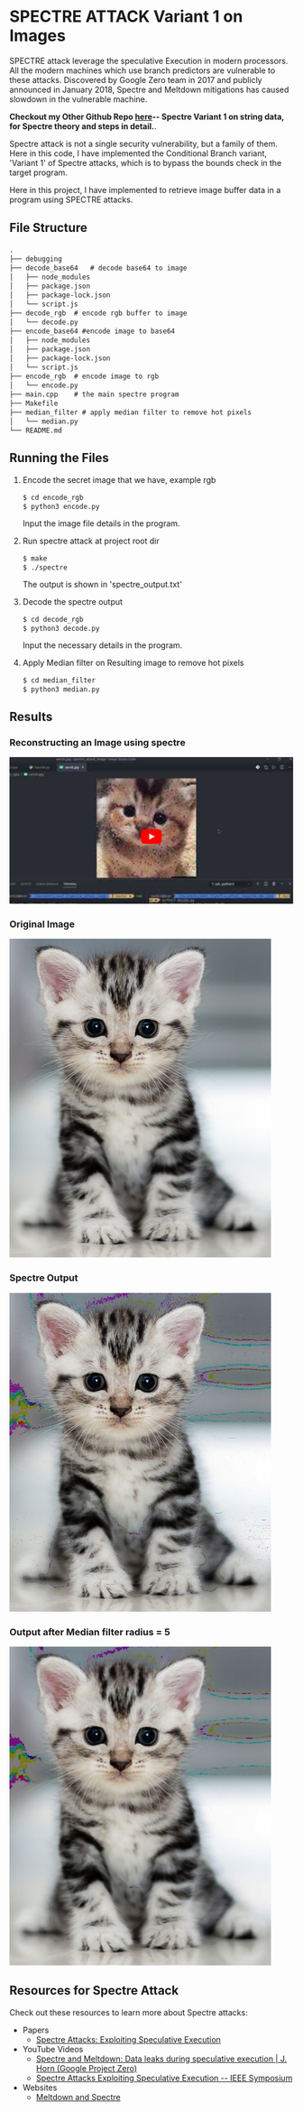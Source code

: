 # SPECTRE ATTACK Variant 1 on Images

SPECTRE attack leverage the speculative Execution in modern processors. All the modern machines which use branch predictors are vulnerable to these attacks. Discovered by Google Zero team in 2017 and publicly announced in January 2018, Spectre and Meltdown mitigations has caused slowdown in the vulnerable machine.

**Checkout my Other Github Repo [here](https://github.com/yadav-sachin/spectre-attack)-- Spectre Variant 1 on string data, for Spectre theory and steps in detail.**.

Spectre attack is not a single security vulnerability, but a family of them. Here in this code, I have implemented the Conditional Branch variant, 'Variant 1' of Spectre attacks, which is to bypass the bounds check in the target program.

Here in this project, I have implemented to retrieve image buffer data in a program using SPECTRE attacks.

## File Structure

```shell
.
├── debugging
├── decode_base64   # decode base64 to image
│   ├── node_modules
│   ├── package.json
│   ├── package-lock.json
│   └── script.js
├── decode_rgb  # encode rgb buffer to image
│   └── decode.py
├── encode_base64 #encode image to base64
│   ├── node_modules
│   ├── package.json
│   ├── package-lock.json
│   └── script.js
├── encode_rgb  # encode image to rgb
│   └── encode.py
├── main.cpp    # the main spectre program
├── Makefile    
├── median_filter # apply median filter to remove hot pixels
│   └── median.py
└── README.md
```

## Running the Files
1. Encode the secret image that we have, example rgb
   ```shell
   $ cd encode_rgb
   $ python3 encode.py
   ```
   Input the image file details in the program.

2. Run spectre attack at project root dir
   ```shell
   $ make
   $ ./spectre
   ```
   The output is shown in 'spectre_output.txt'

3. Decode the spectre output
    ```shell
    $ cd decode_rgb
    $ python3 decode.py
    ```
    Input the necessary details in the program.

4. Apply Median filter on Resulting image to remove hot pixels
   ```shell
   $ cd median_filter
   $ python3 median.py
   ```

## Results
### Reconstructing an Image using spectre    
  [![Demo Video Youtube](./screenshots/yt_video.png)](https://youtu.be/tjav955c_vc)
### Original Image
  <img src="screenshots/original.jpg" alt="Original" width="464" height="565"/>    

### Spectre Output
  <img src="screenshots/output.jpg" alt="Output" width="464" height="565"/>   
   
### Output after Median filter radius = 5
  <img src="screenshots/median5.jpg" alt="Median Filter Output" width="464" height="565"/>    

## Resources for Spectre Attack

Check out these resources to learn more about Spectre attacks:

- Papers
  - [Spectre Attacks: Exploiting Speculative Execution](https://spectreattack.com/spectre.pdf)
- YouTube Videos
  - [Spectre and Meltdown: Data leaks during speculative execution | J. Horn (Google Project Zero)](https://youtu.be/6O8LTwVfTVs)
  - [Spectre Attacks Exploiting Speculative Execution -- IEEE Symposium](https://youtu.be/zOvBHxMjNls)
- Websites
  - [Meltdown and Spectre](https://spectreattack.com/)
